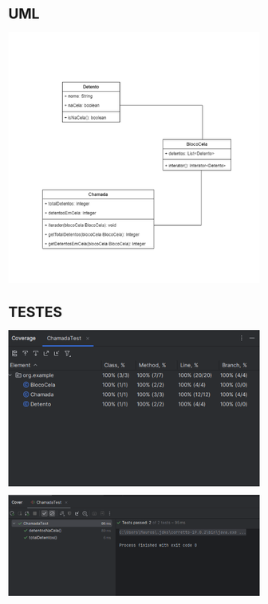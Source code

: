<h1>UML</h1>

![iterator-uml.png](iterator-uml.png)

<h1>TESTES</h1>

![img.png](img.png)

![img_1.png](img_1.png)